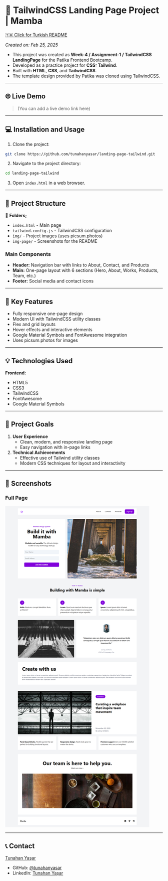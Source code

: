 # :shopping_cart: TailwindCSS Landing Page Project | Mamba

[🇹🇷 Click for Turkish README](./README.tr.md)

*Created on: Feb 25, 2025*

* This project was created as **Week-4 / Assignment-1 / TailwindCSS LandingPage** for the Patika Frontend Bootcamp.
* Developed as a practice project for **CSS: Tailwind**.
* Built with **HTML**, **CSS**, and **TailwindCSS**.
* The template design provided by Patika was cloned using TailwindCSS.

---

## 🌐 Live Demo

> (You can add a live demo link here)

---

## :computer: Installation and Usage

1. Clone the project:
```bash
git clone https://github.com/tunahanyasar/landing-page-tailwind.git
```
2. Navigate to the project directory:
```bash
cd landing-page-tailwind
```
3. Open `index.html` in a web browser.

---

## 📜 Project Structure

:open_file_folder: **Folders;**
* `index.html` - Main page
* `tailwind.config.js` - TailwindCSS configuration
* `img/` - Project images (uses picsum.photos)
* `img-page/` - Screenshots for the README

### Main Components
- **Header:** Navigation bar with links to About, Contact, and Products
- **Main:** One-page layout with 6 sections (Hero, About, Works, Products, Team, etc.)
- **Footer:** Social media and contact icons

---

## :star2: Key Features

- Fully responsive one-page design
- Modern UI with TailwindCSS utility classes
- Flex and grid layouts
- Hover effects and interactive elements
- Google Material Symbols and FontAwesome integration
- Uses picsum.photos for images

---

## 💡 Technologies Used

**Frontend:**
* HTML5
* CSS3
* TailwindCSS
* FontAwesome
* Google Material Symbols

---

## 🎯 Project Goals

1. **User Experience**
   - Clean, modern, and responsive landing page
   - Easy navigation with in-page links
2. **Technical Achievements**
   - Effective use of Tailwind utility classes
   - Modern CSS techniques for layout and interactivity

---

## 📸 Screenshots

### Full Page
![Fullpage](./img-page/fullpage.png)

---

## 📞 Contact

[Tunahan Yaşar](https://github.com/tunahanyasar)

* GitHub: [@tunahanyasar](https://github.com/tunahanyasar)
* LinkedIn: [Tunahan Yaşar](https://www.linkedin.com/in/tunahan-yasar/)




